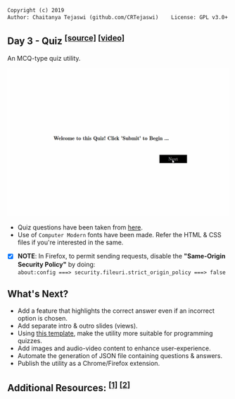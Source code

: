     Copyright (c) 2019
    Author: Chaitanya Tejaswi (github.com/CRTejaswi)    License: GPL v3.0+

## Day 3 - Quiz <sup>[[source]](/003) [[video]](https://www.youtube.com/watch?v=XYpZTBzxkOY)</sup>
An MCQ-type quiz utility.

![Quiz](resources/app.gif)

- Quiz questions have been taken from [here](https://trivia.fyi/).
- Use of `Computer Modern` fonts have been made. Refer the HTML & CSS files if you're interested in the same.
- [x] __NOTE__: In Firefox, to permit sending requests, disable the __"Same-Origin Security Policy"__ by doing:\
  `about:config ===> security.fileuri.strict_origin_policy ===> false`


## What's Next?
- Add a feature that highlights the correct answer even if an incorrect option is chosen.
- Add separate intro & outro slides (views).
- Using [this template](resources/questions.md), make the utility more suitable for programming quizzes.
- Add images and audio-video content to enhance user-experience.
- Automate the generation of JSON file containing questions & answers.
- Publish the utility as a Chrome/Firefox extension.

## Additional Resources: <sup>[[1]][REF1] [[2]][REF2]</sup>


[REF1]: https://codepen.io/gcarino/pen/LDgtn
[REF2]: https://codepen.io/andy741231/pen/OXjNAZ